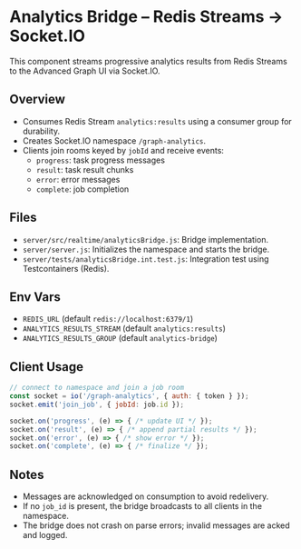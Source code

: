 # Analytics Bridge – Redis Streams → Socket.IO

This component streams progressive analytics results from Redis Streams to the Advanced Graph UI via Socket.IO.

## Overview

- Consumes Redis Stream `analytics:results` using a consumer group for durability.
- Creates Socket.IO namespace `/graph-analytics`.
- Clients join rooms keyed by `jobId` and receive events:
  - `progress`: task progress messages
  - `result`: task result chunks
  - `error`: error messages
  - `complete`: job completion

## Files

- `server/src/realtime/analyticsBridge.js`: Bridge implementation.
- `server/server.js`: Initializes the namespace and starts the bridge.
- `server/tests/analyticsBridge.int.test.js`: Integration test using Testcontainers (Redis).

## Env Vars

- `REDIS_URL` (default `redis://localhost:6379/1`)
- `ANALYTICS_RESULTS_STREAM` (default `analytics:results`)
- `ANALYTICS_RESULTS_GROUP` (default `analytics-bridge`)

## Client Usage

```js
// connect to namespace and join a job room
const socket = io('/graph-analytics', { auth: { token } });
socket.emit('join_job', { jobId: job.id });

socket.on('progress', (e) => { /* update UI */ });
socket.on('result', (e) => { /* append partial results */ });
socket.on('error', (e) => { /* show error */ });
socket.on('complete', (e) => { /* finalize */ });
```

## Notes

- Messages are acknowledged on consumption to avoid redelivery.
- If no `job_id` is present, the bridge broadcasts to all clients in the namespace.
- The bridge does not crash on parse errors; invalid messages are acked and logged.

